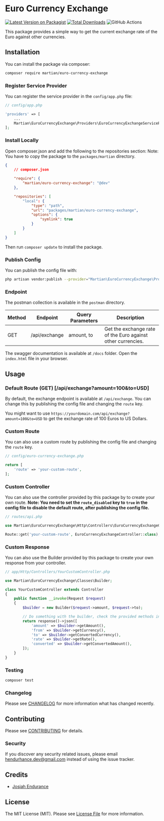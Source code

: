 # Euro Currency Exchange

[![Latest Version on Packagist](https://img.shields.io/packagist/v/martian/euro-currency-exchange.svg?style=flat-square)](https://packagist.org/packages/martian/euro-currency-exchange)
[![Total Downloads](https://img.shields.io/packagist/dt/martian/euro-currency-exchange.svg?style=flat-square)](https://packagist.org/packages/martian/euro-currency-exchange)
![GitHub Actions](https://github.com/hendurhance/euro-currency-exchange/actions/workflows/main.yml/badge.svg)

This package provides a simple way to get the current exchange rate of the Euro against other currencies.

## Installation

You can install the package via composer:

```bash
composer require martian/euro-currency-exchange
```

### Register Service Provider
You can register the service provider in the `config/app.php` file:

```php
// config/app.php

'providers' => [
    ...
    Martian\EuroCurrencyExchange\Providers\EuroCurrencyExchangeServiceProvider::class,
];
```

### Install Locally 
Open composer.json and add the following to the repositories section:
Note: You have to copy the package to the `packages/martian` directory.

```json
{
    // composer.json

    "require": {
        "martian/euro-currency-exchange": "@dev"
    },

    "repositories": [
        "local": {
            "type": "path",
            "url": "packages/martian/euro-currency-exchange",
            "options": {
                "symlink": true
            }
        }
    ]
}
```

Then run `composer update` to install the package.

### Publish Config
You can publish the config file with:
```bash
php artisan vendor:publish --provider="Martian\EuroCurrencyExchange\Providers\EuroCurrencyExchangeServiceProvider" --tag="config"
```

### Endpoint
The postman collection is available in the `postman` directory.

| Method | Endpoint | Query Parameters | Description |
| --- | --- | --- | --- |
| GET | /api/exchange | amount, to | Get the exchange rate of the Euro against other currencies. |

The swagger documentation is available at `/docs` folder. Open the `index.html` file in your browser.


## Usage

### Default Route (GET) [/api/exchange?amount=100&to=USD]
By default, the exchange endpoint is available at `/api/exchange`. You can change this by publishing the config file and changing the `route` key.

You might want to use `https://yourdomain.com/api/exchange?amount=100&to=USD` to get the exchange rate of 100 Euros to US Dollars.

### Custom Route
You can also use a custom route by publishing the config file and changing the `route` key.

```php
// config/euro-currency-exchange.php

return [
    'route' => 'your-custom-route',
];
```

### Custom Controller
You can also use the controller provided by this package by to create your own route. **Note: You need to set the `route_disabled` key to `true` in the config file to disable the default route, after publishing the config file.**

```php
// routes/api.php

use Martian\EuroCurrencyExchange\Http\Controllers\EuroCurrencyExchangeController;

Route::get('your-custom-route', EuroCurrencyExchangeController::class);
```

### Custom Response
You can also use the Builder provided by this package to create your own response from your controller.

```php
// app/Http/Controllers/YourCustomController.php

use Martian\EuroCurrencyExchange\Classes\Builder;

class YourCustomController extends Controller
{
    public function __invoke(Request $request)
    {
        $builder = new Builder($request->amount, $request->to);

        // Do something with the builder, check the provided methods in the Builder class.
        return response()->json([
            'amount' => $builder->getAmount(),
            'from' => $builder->getCurrency(),
            'to' => $builder->getConvertedCurrency(),
            'rate' => $builder->getRate(),
            'converted' => $builder->getConvertedAmount(),
        ]);
    }
}
```


### Testing

```bash
composer test
```

### Changelog

Please see [CHANGELOG](CHANGELOG.md) for more information what has changed recently.

## Contributing

Please see [CONTRIBUTING](CONTRIBUTING.md) for details.

### Security

If you discover any security related issues, please email hendurhance.dev@gmail.com instead of using the issue tracker.

## Credits

-   [Josiah Endurance](https://github.com/martian)

## License

The MIT License (MIT). Please see [License File](LICENSE.md) for more information.

